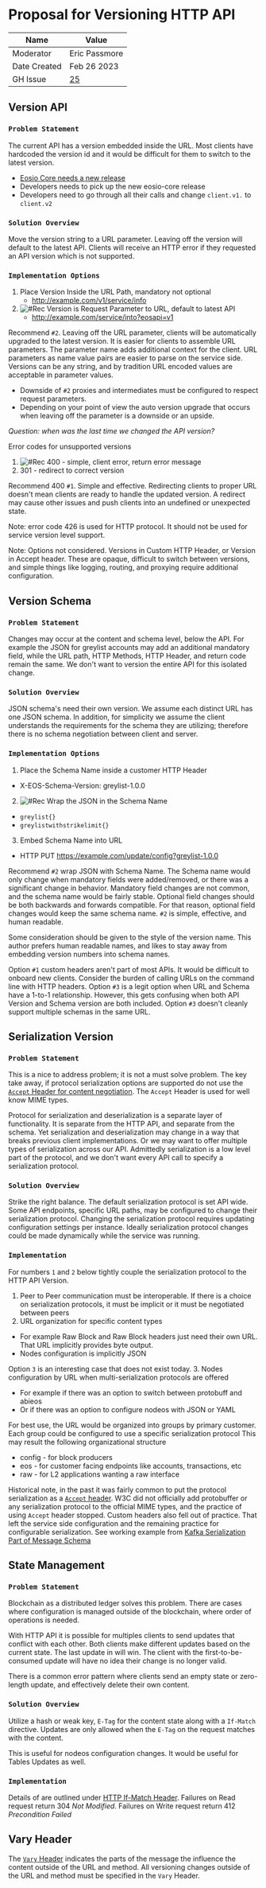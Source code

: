 # Proposal for Versioning HTTP API

| Name         | Value         |
|--------------|---------------|
| Moderator    | Eric Passmore |
| Date Created | Feb 26 2023   |
| GH Issue     | [25](https://github.com/eosnetworkfoundation/engineering/issues/25) |

## Version API

### `Problem Statement`
The current API has a version embedded inside the URL. Most clients have hardcoded the version id and it would be difficult for them to switch to the latest version.
- [Eosio Core needs a new release](https://github.com/greymass/eosio-core/tree/master/src/api/v1)
- Developers needs to pick up the new eosio-core release
- Developers need to go through all their calls and change `client.v1.` to `client.v2`

### `Solution Overview`
Move the version string to a URL parameter. Leaving off the version will default to the latest API. Clients will receive an HTTP error if they requested an API version which is not supported.

### `Implementation Options`
1. Place Version Inside the URL Path, mandatory not optional
   - http://example.com/v1/service/info
2. ![#Rec](https://placehold.co/120x25/c5f015/000000/png?text=Recommended) Version is Request Parameter to URL, default to latest API  
   - http://example.com/service/into?eosapi=v1

Recommend `#2`. Leaving off the URL parameter, clients will be automatically upgraded to the latest version. It is easier for clients to assemble URL parameters. The parameter name adds additional context for the client. URL parameters as name value pairs are easier to parse on the service side. Versions can be any string, and by tradition URL encoded values are acceptable in parameter values.
- Downside of `#2` proxies and intermediates must be configured to respect request parameters.
- Depending on your point of view the auto version upgrade that occurs when leaving off the parameter is a downside or an upside.

*Question: when was the last time we changed the API version?*

Error codes for unsupported versions
1. ![#Rec](https://placehold.co/120x25/c5f015/000000/png?text=Recommended) 400 - simple, client error, return error message
2. 301 - redirect to correct version

Recommend 400 `#1`. Simple and effective. Redirecting clients to proper URL doesn't mean clients are ready to handle the updated version. A redirect may cause other issues and push clients into an undefined or unexpected state.

Note: error code 426 is used for HTTP protocol. It should not be used for service version level support.

Note: Options not considered. Versions in Custom HTTP Header, or Version in Accept header. These are opaque, difficult to switch between versions, and simple things like logging, routing, and proxying require additional configuration.

## Version Schema

### `Problem Statement`
Changes may occur at the content and schema level, below the API. For example the JSON for greylist accounts may add an additional mandatory field, while the URL path, HTTP Methods, HTTP Header, and return code remain the same. We don't want to version the entire API for this isolated change.

### `Solution Overview`
JSON schema's need their own version. We assume each distinct URL has one JSON schema. In addition, for simplicity we assume the client understands the requirements for the schema they are utilizing; therefore there is no schema negotiation between client and server.

### `Implementation Options`
1. Place the Schema Name inside a customer HTTP Header
- X-EOS-Schema-Version: greylist-1.0.0
2. ![#Rec](https://placehold.co/120x25/c5f015/000000/png?text=Recommended) Wrap the JSON in the Schema Name
- `greylist{}`
- `greylistwithstrikelimit{}`
3. Embed Schema Name into URL
- HTTP PUT https://example.com/update/config?greylist-1.0.0

Recommend `#2` wrap JSON with Schema Name. The Schema name would only change when mandatory fields were added/removed, or there was a significant change in behavior. Mandatory field changes are not common, and the schema name would be fairly stable. Optional field changes should be both backwards and forwards compatible. For that reason, optional field changes would keep the same schema name. `#2` is simple, effective, and human readable.

Some consideration should be given to the style of the version name. This author prefers human readable names, and likes to stay away from embedding version numbers into schema names.

Option `#1` custom headers aren't part of most APIs. It would be difficult to onboard new clients. Consider the burden of calling URLs on the command line with HTTP headers.
Option `#3` is a legit option when URL and Schema have a 1-to-1 relationship. However, this gets confusing when both API Version and Schema version are both included. Option `#3` doesn't cleanly support multiple schemas in the same URL.

## Serialization Version

### `Problem Statement`
This is a nice to address problem; it is not a must solve problem. The key take away, if protocol serialization options are supported do not use the [`Accept` Header for content negotiation](https://developer.mozilla.org/en-US/docs/Web/HTTP/Content_negotiation#the_accept_header). The `Accept` Header is used for well know MIME types.

Protocol for serialization and deserialization is a separate layer of functionality. It is separate from the HTTP API, and separate from the schema. Yet serialization and deserialization may change in a way that breaks previous client implementations. Or we may want to offer multiple types of serialization across our API. Admittedly serialization is a low level part of the protocol, and we don't want every API call to specify a serialization protocol.

### `Solution Overview`
Strike the right balance. The default serialization protocol is set API wide. Some API endpoints, specific URL paths, may be configured to change their serialization protocol. Changing the serialization protocol requires updating configuration settings per instance. Ideally serialization protocol changes could be made dynamically while the service was running.  

### `Implementation`
For numbers `1` and `2` below tightly couple the serialization protocol to the HTTP API Version.

1. Peer to Peer communication must be interoperable. If there is a choice on serialization protocols, it must be implicit or it must be negotiated between peers
2. URL organization for specific content types
- For example Raw Block and Raw Block headers just need their own URL. That URL implicitly provides byte output.
- Nodes configuration is implicitly JSON

Option `3` is an interesting case that does not exist today.
3. Nodes configuration by URL when multi-serialization protocols are offered
- For example if there was an option to switch between protobuff and abieos
- Or if there was an option to configure nodeos with JSON or YAML

For best use, the URL would be organized into groups by primary customer. Each group could be configured to use a specific serialization protocol This may result the following organizational structure
- config - for block producers
- eos - for customer facing endpoints like accounts, transactions, etc
- raw - for L2 applications wanting a raw interface  

Historical note, in the past it was fairly common to put the protocol serialization as a [`Accept` header](https://developer.mozilla.org/en-US/docs/Web/HTTP/Headers/Accept). W3C did not officially add protobuffer or any serialization protocol to the official MIME types, and the practice of using `Accept` header stopped. Custom headers also fell out of practice. That left the service side configuration and the remaining practice for configurable serialization. See working example from [Kafka Serialization Part of Message Schema](https://docs.confluent.io/platform/current/schema-registry/serdes-develop/serdes-protobuf.html#protobuf-schema-serializer-and-deserializer)

## State Management

### `Problem Statement`
Blockchain as a distributed ledger solves this problem. There are cases where configuration is managed outside of the blockchain, where order of operations is needed.

With HTTP API it is possible for multiples clients to send updates that conflict with each other. Both clients make different updates based on the current state. The last update in will win. The client with the first-to-be-consumed update will have no idea their change is no longer valid.

There is a common error pattern where clients send an empty state or zero-length update, and effectively delete their own content.   

### `Solution Overview`
Utilize a hash or weak key, `E-Tag` for the content state along with a `If-Match` directive. Updates are only allowed when the `E-Tag` on the request matches with the content.

This is useful for nodeos configuration changes. It would be useful for Tables Updates as well.

### `Implementation`
Details of are outlined under [HTTP If-Match Header](https://developer.mozilla.org/en-US/docs/Web/HTTP/Headers/If-Match). Failures on Read request return 304 *Not Modified*. Failures on Write request return 412 *Precondition Failed*

## Vary Header
The [`Vary` Header](https://developer.mozilla.org/en-US/docs/Web/HTTP/Headers/Vary) indicates the parts of the message the influence the content outside of the URL and method. All versioning changes outside of the URL and method must be specified in the `Vary` Header.
